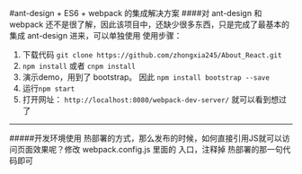 #ant-design + ES6 + webpack 的集成解决方案
####对 ant-design 和 webpack 还不是很了解，因此该项目中，还缺少很多东西，只是完成了最基本的 集成 ant-design 进来，可以单独使用
使用步骤：
  1. 下载代码 ```git clone https://github.com/zhongxia245/About_React.git ```
  2. ```npm install```   或者 ```cnpm install```
  3. 演示demo，用到了 bootstrap。 因此   ``` npm install bootstrap --save ```
  4. 运行```npm start```
  5. 打开网址： ``` http://localhost:8080/webpack-dev-server/ ``` 就可以看到想过了

---
  #####开发环境使用 热部署的方式，那么发布的时候，如何直接引用JS就可以访问页面效果呢？修改 webpack.config.js 里面的 入口，注释掉 热部署的那一句代码即可
